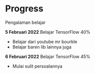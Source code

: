 # Progress
Pengalaman belajar

**5 Februari 2022** 
Belajar TensorFlow 40%
  * Belajar dari youtube mr bourkle
  * Belajar baren lib lainnya juga

**6 Februari 2022** 
Belajar TensorFlow 45%
  * Mulai sulit persoalannya 
